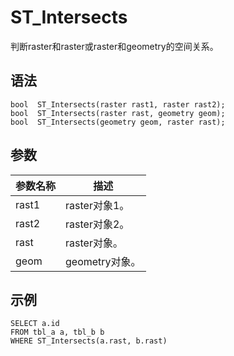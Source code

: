 # ST\_Intersects

判断raster和raster或raster和geometry的空间关系。

## 语法

```
bool  ST_Intersects(raster rast1, raster rast2);
bool  ST_Intersects(raster rast, geometry geom);
bool  ST_Intersects(geometry geom, raster rast);
```

## 参数

|参数名称|描述|
|----|--|
|rast1|raster对象1。|
|rast2|raster对象2。|
|rast|raster对象。|
|geom|geometry对象。|

## 示例

```
SELECT a.id
FROM tbl_a a, tbl_b b
WHERE ST_Intersects(a.rast, b.rast)
```

